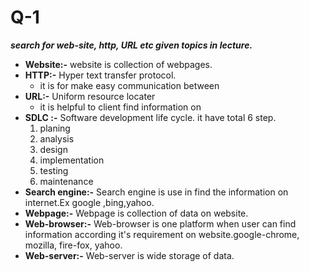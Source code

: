 # Q-1

**_search for web-site, http, URL etc given topics in lecture._**

- **Website:-** website is collection of webpages.
  <br>
- **HTTP:-** Hyper text transfer protocol.
  - it is for make easy communication between
    <br>
- **URL:-** Uniform resource locater
  - it is helpful to client find information on
    <br>
- **SDLC :-** Software development life cycle.
  it have total 6 step.
  1. planing
  2. analysis
  3. design
  4. implementation
  5. testing
  6. maintenance
     <br>
- **Search engine:-** Search engine is use in find the information on internet.Ex google ,bing,yahoo.
  <br>
- **Webpage:-** Webpage is collection of data on website.
  <br>
- **Web-browser:-** Web-browser is one platform when user can find information according it's requirement on website.google-chrome, mozilla, fire-fox, yahoo.
  <br>
- **Web-server:-** Web-server is wide storage of data.
